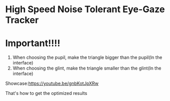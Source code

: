# High Speed Noise Tolerant Eye-Gaze Tracker
# Important!!!!
1. When choosing the pupil, make the triangle bigger than the pupil(In the interface)
2. When choosing the glint, make the triangle smaller than the glint(In the interface) 

Showcase:https://youtube.be/gnbKotJpXRw

That's how to get the optimized results
